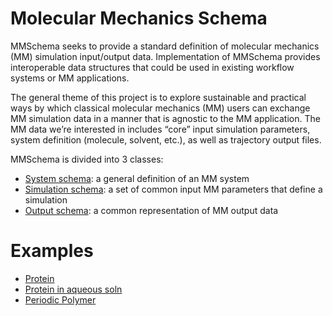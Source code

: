 Molecular Mechanics Schema
==========================
MMSchema seeks to provide a standard definition of molecular mechanics (MM) simulation input/output data. Implementation of MMSchema provides interoperable data structures that could be used in existing workflow systems or MM applications.

The general theme of this project is to explore sustainable and practical ways by which classical molecular mechanics (MM) users can exchange MM simulation data in a manner that is agnostic to the MM application. The MM data we’re interested in includes “core” input simulation parameters, system definition (molecule, solvent, etc.), as well as trajectory output files.

MMSchema is divided into 3 classes:
* [System schema](SystemSchema.md): a general definition of an MM system
* [Simulation schema](SimSchema.md): a set of common input MM parameters that define a simulation
* [Output schema](OutSchema.md): a common representation of MM output data

Examples
========
* [Protein](data/alanine/protein.md)
* [Protein in aqueous soln](data/alanine/protein_aq.md)
* [Periodic Polymer](data/polyeth/polymer.md)
